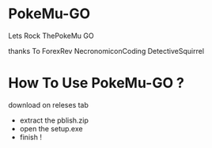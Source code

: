 # PokeMu-GO

Lets Rock ThePokeMu GO

thanks To 
ForexRev
NecronomiconCoding
DetectiveSquirrel

# How To Use PokeMu-GO ?

download on releses tab
- extract the pblish.zip
- open the setup.exe
- finish ! 
